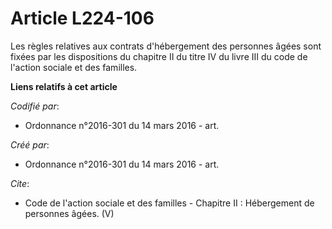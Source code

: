 # Article L224-106

Les règles relatives aux contrats d'hébergement des personnes âgées sont fixées par les dispositions du chapitre II du titre
IV du livre III du code de l'action sociale et des familles.

**Liens relatifs à cet article**

_Codifié par_:

  - Ordonnance n°2016-301 du 14 mars 2016 - art.

_Créé par_:

  - Ordonnance n°2016-301 du 14 mars 2016 - art.

_Cite_:

  - Code de l'action sociale et des familles -  Chapitre II : Hébergement de personnes âgées. (V)
